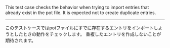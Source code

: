 This test case checks the behavior when trying to import entries that already exist in the pot file.
It is expected not to create duplicate entries.

---
このテストケースではpotファイルにすでに存在するエントリをインポートしようとしたときの動作をチェックします。
重複したエントリを作成しないことが期待されます。

